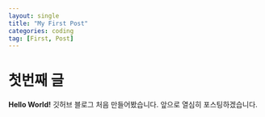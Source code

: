 ```yaml
---
layout: single
title: "My First Post"
categories: coding
tag: [First, Post]
---
```


# 첫번째 글

**Hello World!**
깃허브 블로그 처음 만들어봤습니다. 앞으로 열심히 포스팅하겠습니다.
